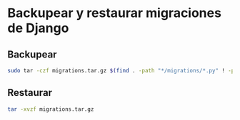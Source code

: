 # Backupear y restaurar migraciones de Django
## Backupear
```sh
sudo tar -czf migrations.tar.gz $(find . -path "*/migrations/*.py" ! -path "./venv/*" -not -name "__init__.py")
```
## Restaurar
```sh
tar -xvzf migrations.tar.gz
```
